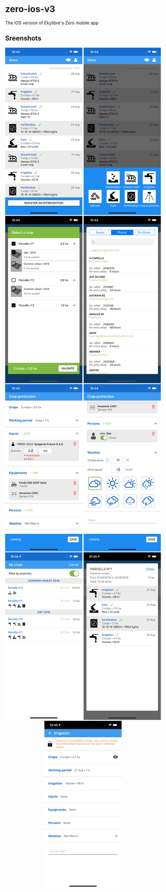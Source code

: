 # zero-ios-v3
The iOS version of Ekylibre's Zero mobile app

## Sreenshots
<p align="center">
  <img src="doc/screenshots/screenshot_1.png" width="250" />
  <img src="doc/screenshots/screenshot_2.png" width="250" />
  <img src="doc/screenshots/screenshot_3.png" width="250" />
  <img src="doc/screenshots/screenshot_4.png" width="250" />
  <img src="doc/screenshots/screenshot_5.png" width="250" />
  <img src="doc/screenshots/screenshot_6.png" width="250" />
  <img src="doc/screenshots/screenshot_7.png" width="250" />
  <img src="doc/screenshots/screenshot_8.png" width="250" />
  <img src="doc/screenshots/screenshot_9.png" width="250" />
</p>
